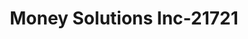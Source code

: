 ---
f_zip-code: 30904
f_state-code: GA
title: Money Solutions Inc-21721
f_phone: 706-738-6700
f_city-only: Augusta
f_address: 1899 Gordon Highway Augusta
f_location-unique-id: '21721'
slug: money-solutions-inc-21721
updated-on: '2024-05-30T13:46:58.046Z'
created-on: '2024-05-30T13:36:59.803Z'
published-on: '2024-05-30T13:54:32.469Z'
f_city-state: cms/city/augusta-ga.md
f_company: cms/company/money-solutions-inc.md
f_state: cms/state/georgia.md
layout: '[payday-loan].html'
tags: payday-loan
---